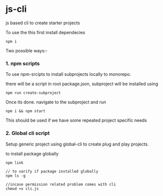 # js-cli

js based cli to create starter projects

To use the this first install dependecies

```
npm i
```

Two possible ways:-

### 1. npm scripts

To use npm-srcipts to install subprojects locally to monorepo.

there will be a script in root package.json, subproject will be installed using

```
npm run create-subproject
```

Once its done. navigate to the subproject and run

```
npm i && npm start
```

This should be used if we have some repeated project specific needs

### 2. Global cli script

Setup generic project using global-cli to create plug and play projects.

to install package globally

```
npm link

// to varify if package installed globally
npm ls -g

//incase permission related problem comes with cli
chmod +x cli.js
```
